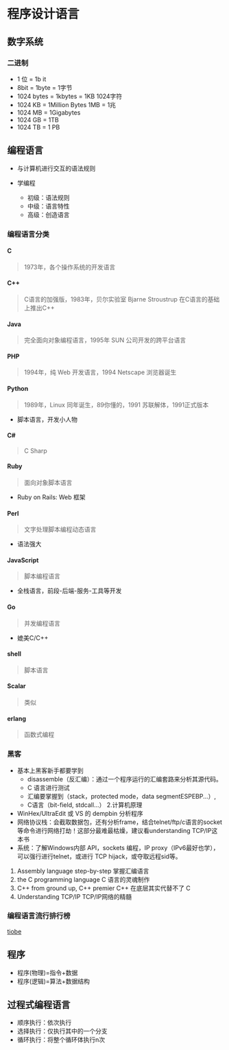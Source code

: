 # 程序设计语言
## 数字系统
### 二进制
- 1 位 = 1b it
- 8bit = 1byte = 1字节
- 1024 bytes = 1kbytes = 1KB 1024字符
- 1024 KB = 1Million Bytes 1MB = 1兆
- 1024 MB = 1Gigabytes
- 1024 GB = 1TB
- 1024 TB = 1 PB

## 编程语言
- 与计算机进行交互的语法规则

- 学编程
	+ 初级：语法规则
	+ 中级：语言特性
	+ 高级：创造语言

### 编程语言分类
#### C 
> 1973年，各个操作系统的开发语言

#### C++
> C语言的加强版，1983年，贝尔实验室 Bjarne Stroustrup 在C语言的基础上推出C++


#### Java
> 完全面向对象编程语言，1995年 SUN 公司开发的跨平台语言

#### PHP 
> 1994年，纯 Web 开发语言，1994 Netscape 浏览器诞生

#### Python
> 1989年，Linux 同年诞生，89你懂的，1991 苏联解体，1991正式版本
- 脚本语言，开发小人物

#### C#
> C Sharp

#### Ruby
> 面向对象脚本语言
- Ruby on Rails: Web 框架

#### Perl
> 文字处理脚本编程动态语言
- 语法强大

#### JavaScript
> 脚本编程语言
- 全栈语言，前段-后端-服务-工具等开发

#### Go
> 并发编程语言
- 媲美C/C++

#### shell
> 脚本语言


#### Scalar
> 类似

#### erlang
> 函数式编程


### 黑客
- 基本上黑客新手都要学到
	+ disassemble（反汇编）：通过一个程序运行的汇编套路来分析其源代码。
	+ C 语言进行测试
	+ 汇编要掌握到（stack，protected mode，data segmentESPEBP...）,
	+ C语言（bit-field, stdcall...） 2.计算机原理
- WinHex/UltraEdit 或 VS 的 dempbin 分析程序
- 网络协议栈：会截取数据包，还有分析frame，结合telnet/ftp/c语言的socket等命令进行网络打劫！这部分最难最枯燥，建议看understanding TCP/IP这本书
- 系统：了解Windows内部 API，sockets 编程，IP proxy（IPv6最好也学），可以强行进行telnet，或进行 TCP hijack，或夺取远程sid等。

1. Assembly language step-by-step 掌握汇编语言
2. the C programming language C 语言的灵魂制作 
3. C++ from ground up, C++ premier C++ 在底层其实代替不了 C 
4. Understanding TCP/IP TCP/IP网络的精髓


### 编程语言流行排行榜
[tiobe](https://www.tiobe.com/tiobe-index/)


## 程序
- 程序(物理)=指令+数据
- 程序(逻辑)=算法+数据结构

## 过程式编程语言
- 顺序执行：依次执行
- 选择执行：仅执行其中的一个分支
- 循环执行：将整个循环体执行n次

